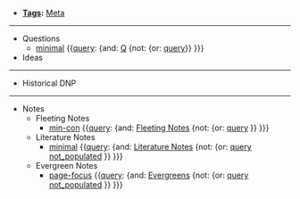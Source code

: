 - **[Tags](<Tags.md>):** [Meta](<Meta.md>)
- ---
- Questions
    - [minimal](<minimal.md>) {{[query](<query.md>): {and: [Q](<Q.md>)  {not: {or: [query](<query.md>)}}  }}}
- Ideas
- ---
- Historical DNP
- ---
- Notes
    - Fleeting Notes
        - [min-con](<min-con.md>) {{[query](<query.md>): {and: [Fleeting Notes](<Fleeting Notes.md>) {not: {or: [query](<query.md>) }}  }}}
    - Literature Notes
        - [minimal](<minimal.md>) {{[query](<query.md>): {and: [Literature Notes](<Literature Notes.md>)  {not: {or: [query](<query.md>) [not_populated](<not_populated.md>) }}  }}}
    - Evergreen Notes
        - [page-focus](<page-focus.md>) {{[query](<query.md>): {and: [Evergreens](<Evergreens.md>) {not: {or: [query](<query.md>) [not_populated](<not_populated.md>) }}  }}}
